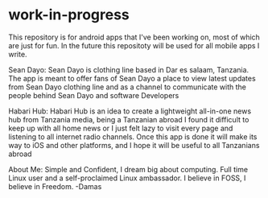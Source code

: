 work-in-progress
================

This repository is for android apps that I've been working on, most of which are just for fun.
In the future this repositoty will be used for all mobile apps I write.

Sean Dayo: 
Sean Dayo is clothing line based in Dar es salaam, Tanzania. The app is meant to offer fans of Sean Dayo a place to view latest updates from Sean Dayo clothing line and as a channel to communicate with the people behind Sean Dayo and software Developers

Habari Hub: 
Habari Hub is an idea to create a lightweight all-in-one news hub from Tanzania media, being a Tanzanian abroad I found it difficult to keep up with all home news or I just felt lazy to visit every page and listening to all internet radio channels. Once this app is done it will make its way to iOS and other platforms, and I hope it will be useful to all Tanzanians abroad


About Me:
Simple and Confident, I dream big about computing. Full time Linux user and a self-proclaimed Linux ambassador. I believe in FOSS, I believe in Freedom.
-Damas
